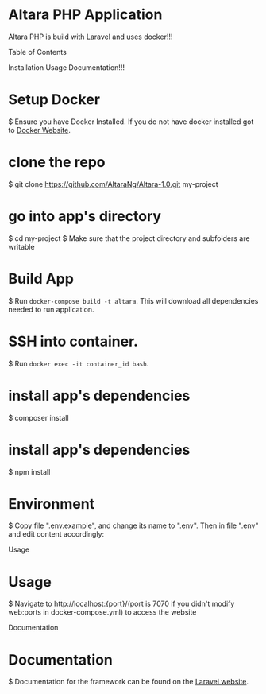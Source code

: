 # Altara PHP Application
Altara PHP is build with Laravel and uses docker!!!

Table of Contents

Installation
Usage
Documentation!!!

# Setup Docker
$ Ensure you have Docker Installed. If you do not have docker installed got to [Docker Website](https://docs.docker.com/engine/installation/#installation).

# clone the repo
$ git clone https://github.com/AltaraNg/Altara-1.0.git my-project

# go into app's directory
$ cd my-project
$ Make sure that the project directory and subfolders are writable

# Build App
$ Run `docker-compose build -t altara`. This will download all dependencies needed to run application.

# SSH into container.
$ Run `docker exec -it container_id bash`.

# install app's dependencies
$ composer install

# install app's dependencies
$ npm install

# Environment
$ Copy file ".env.example", and change its name to ".env". Then in file ".env" and edit content accordingly:

Usage

# Usage
$ Navigate to http://localhost:{port}/(port is 7070 if you didn't modify web:ports in docker-compose.yml) to access the website

Documentation

# Documentation
$ Documentation for the framework can be found on the [Laravel website](http://laravel.com/docs).
